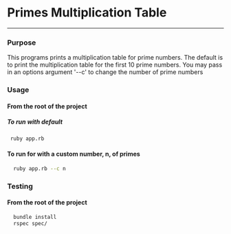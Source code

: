 # Primes Multiplication Table
***

### Purpose

This programs prints a multiplication table for prime numbers. The default is to print the multiplication table for the first 10 prime numbers. You may pass in an options argument '--c' to change the number of prime numbers

### Usage

#### From the root of the project

##### To run with default
 ```bash
  ruby app.rb
 ```

#### To run for with a custom number, n,  of primes
 ```bash
   ruby app.rb --c n
 ```

### Testing

#### From the root of the project
 ```bash
   bundle install
   rspec spec/
 ```
